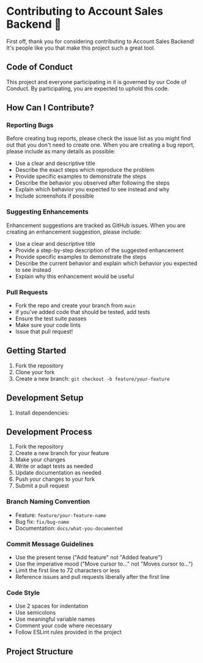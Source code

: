 # Contributing to Account Sales Backend 🤝

First off, thank you for considering contributing to Account Sales Backend! It's people like you that make this project such a great tool.

## Code of Conduct

This project and everyone participating in it is governed by our Code of Conduct. By participating, you are expected to uphold this code.

## How Can I Contribute?

### Reporting Bugs

Before creating bug reports, please check the issue list as you might find out that you don't need to create one. When you are creating a bug report, please include as many details as possible:

* Use a clear and descriptive title
* Describe the exact steps which reproduce the problem
* Provide specific examples to demonstrate the steps
* Describe the behavior you observed after following the steps
* Explain which behavior you expected to see instead and why
* Include screenshots if possible

### Suggesting Enhancements

Enhancement suggestions are tracked as GitHub issues. When you are creating an enhancement suggestion, please include:

* Use a clear and descriptive title
* Provide a step-by-step description of the suggested enhancement
* Provide specific examples to demonstrate the steps
* Describe the current behavior and explain which behavior you expected to see instead
* Explain why this enhancement would be useful

### Pull Requests

* Fork the repo and create your branch from `main`
* If you've added code that should be tested, add tests
* Ensure the test suite passes
* Make sure your code lints
* Issue that pull request!

## Getting Started

1. Fork the repository
2. Clone your fork
3. Create a new branch: `git checkout -b feature/your-feature`

## Development Setup

1. Install dependencies:

## Development Process

1. Fork the repository
2. Create a new branch for your feature
3. Make your changes
4. Write or adapt tests as needed
5. Update documentation as needed
6. Push your changes to your fork
7. Submit a pull request

### Branch Naming Convention

* Feature: `feature/your-feature-name`
* Bug fix: `fix/bug-name`
* Documentation: `docs/what-you-documented`

### Commit Message Guidelines

* Use the present tense ("Add feature" not "Added feature")
* Use the imperative mood ("Move cursor to..." not "Moves cursor to...")
* Limit the first line to 72 characters or less
* Reference issues and pull requests liberally after the first line

### Code Style

* Use 2 spaces for indentation
* Use semicolons
* Use meaningful variable names
* Comment your code where necessary
* Follow ESLint rules provided in the project

## Project Structure
